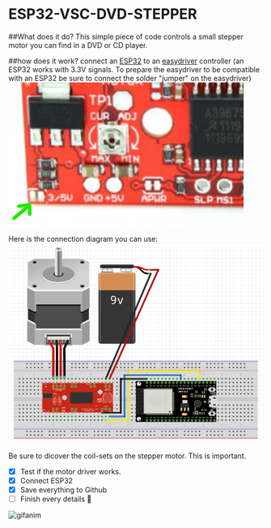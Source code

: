 # ESP32-VSC-DVD-STEPPER
##What does it do?
This simple piece of code controls a small stepper motor you can find in a DVD or CD player.

##how does it work?
connect an [ESP32](https://www.tinytronics.nl/shop/en/development-boards/microcontroller-boards/with-wi-fi/esp32-wifi-and-bluetooth-board-cp2102) to an [easydriver](https://www.tinytronics.nl/shop/en/mechanics-and-actuators/motor-controllers-and-drivers/stepper-motor-controllers-and-drivers/a3967-easydriver-stepper-motor-controller) controller
(an ESP32 works with 3.3V signals. To prepare the easydriver to be compatible with an ESP32 be sure to connect the solder "jumper" on the easydriver)
![close up](/assets/images/3-5V.png)

Here is the connection diagram you can use:
![FRITZINGG](/assets/images/fritz.png)

Be sure to dicover the coil-sets on the stepper motor. This is important.
- [x] Test if the motor driver works.
- [x] Connect ESP32
- [x] Save everything to Github
- [ ] Finish every details :tada:

![gifanim](/assets/images/DVDmotor.gif)
